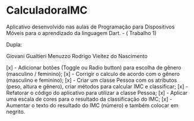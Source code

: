 # CalculadoraIMC
Aplicativo desenvolvido nas aulas de Programação para Dispositivos Móveis para o aprendizado da linguagem Dart. - ( Trabalho 1)

Dupla:

Giovani Gualtieri Menuzzo
Rodrigo Vieitez do Nascimento

[x] - Adicionar botões (Toggle ou Radio button) para escolha de gênero (masculino / feminino);
[x] - Corrigir o calculo de acordo com o gênero (masculino e feminino);
[x] - Criar um classe Pessoa com os atributos (peso, altura e gênero), criar métodos para calcular IMC e classificar;
[x] - Refatorar o código do aplicativo para utilizar a classe Pessoa;
[x] - Aplicar uma escala de cores para o resultado da classificação do IMC;
[x] - Aumentar o texto do resultado do IMC (número) e também colocar em negrito.
